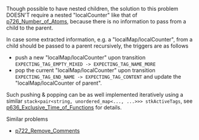 Though possible to have nested children, the solution to this problem DOESN'T require a nested "localCounter" like that of [p726_Number_of_Atoms](https://github.com/genxium/Leetcode/tree/master/p726_Number_of_Atoms), because there is no information to pass from a child to the parent.

In case some extracted information, e.g. a "localMap/localCounter", from a child should be passed to a parent recursively, the triggers are as follows
- push a new "localMap/localCounter" upon transition `EXPECTING_TAG_EMPTY_MIXED -> EXPECTING_TAG_NAME_MORE`  
- pop the current "localMap/localCounter" upon transition `EXPECTING_TAG_END_NAME -> EXPECTING_TAG_CONTENT` and update the "localMap/localCounter of parent".

Such pushing & popping can be as well implemented iteratively using a similar `stack<pair<string, unordered_map<..., ...>>> stkActiveTags`, see [p636_Exclusive_Time_of_Functions](https://github.com/genxium/Leetcode/tree/master/p636_Exclusive_Time_of_Functions) for details. 

Similar problems
- [p722_Remove_Comments](https://github.com/genxium/Leetcode/tree/master/p722_Remove_Comments)
